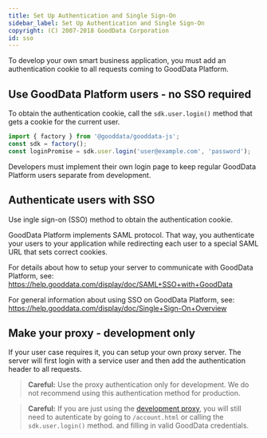 ```yaml
---
title: Set Up Authentication and Single Sign-On
sidebar_label: Set Up Authentication and Single Sign-On
copyright: (C) 2007-2018 GoodData Corporation
id: sso
---
```


To develop your own smart business application, you must add an authentication cookie to all requests coming to GoodData Platform.

<!-- INTERNAL GDC NOTE:
    If you need public access, you may use proxy method below. 
    GoodData Platform doesn't support public acces, but there is 
    a possibility to supply access token via URI. 
    (But it is not supported by UI SDK.)  
 -->

## Use GoodData Platform users - no SSO required
To obtain the authentication cookie, call the `sdk.user.login()` method that gets a cookie for the current user.
```js
import { factory } from '@gooddata/gooddata-js';
const sdk = factory();
const loginPromise = sdk.user.login('user@example.com', 'password');
```
Developers must implement their own login page to keep regular GoodData Platform users separate from development.

## Authenticate users with SSO
Use ingle sign-on (SSO) method to obtain the authentication cookie.

GoodData Platform implements SAML protocol. That way, you authenticate your users to your application while redirecting each user to a special SAML URL that sets correct cookies.

For details about how to setup your server to communicate with GoodData Platform, see:
https://help.gooddata.com/display/doc/SAML+SSO+with+GoodData

For general information about using SSO on GoodData Platform, see:
https://help.gooddata.com/display/doc/Single+Sign-On+Overview

## Make your proxy - development only
If your user case requires it, you can setup your own proxy server. The server will first login with a service user and then add the authentication header to all requests.

> **Careful:** Use the proxy authentication only for development. We do not recommend using this authentication method for production.

> **Careful:** If you are just using the [development proxy](cors.md#on-your-local-dev-machine), 
you will still need to autenticate by going to `/account.html` or calling the `sdk.user.login()` method. 
and filling in valid GoodData credentials.

